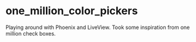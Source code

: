# one_million_color_pickers
Playing around with Phoenix and LiveView. Took some inspiration from one million check boxes. 
